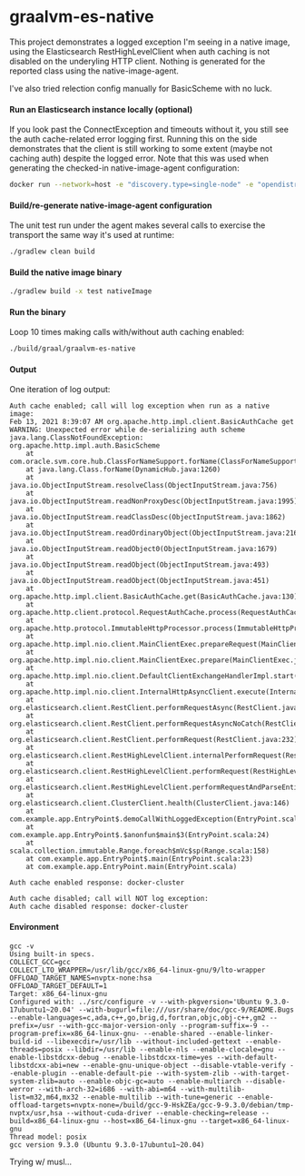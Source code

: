# graalvm-es-native

This project demonstrates a logged exception I'm seeing in a native image, using the Elasticsearch RestHighLevelClient when auth caching is not disabled on the underyling HTTP client. Nothing is generated for the reported class using the native-image-agent.

I've also tried relection config manually for BasicScheme with no luck.

#### Run an Elasticsearch instance locally (optional)
If you look past the ConnectException and timeouts without it, you still see the auth cache-related error logging first. Running this on the side demonstrates that the client is still working to some extent (maybe not caching auth) despite the logged error. Note that this was used when generating the checked-in native-image-agent configuration:
```bash
docker run --network=host -e "discovery.type=single-node" -e "opendistro_security.disabled=true" amazon/opendistro-for-elasticsearch:1.12.0
```

#### Build/re-generate native-image-agent configuration
The unit test run under the agent makes several calls to exercise the transport the same way it's used at runtime:
```bash
./gradlew clean build
```

#### Build the native image binary
```bash
./gradlew build -x test nativeImage
```

#### Run the binary
Loop 10 times making calls with/without auth caching enabled:
```bash
./build/graal/graalvm-es-native
```

#### Output
One iteration of log output:
```
Auth cache enabled; call will log exception when run as a native image: 
Feb 13, 2021 8:39:07 AM org.apache.http.impl.client.BasicAuthCache get
WARNING: Unexpected error while de-serializing auth scheme
java.lang.ClassNotFoundException: org.apache.http.impl.auth.BasicScheme
	at com.oracle.svm.core.hub.ClassForNameSupport.forName(ClassForNameSupport.java:60)
	at java.lang.Class.forName(DynamicHub.java:1260)
	at java.io.ObjectInputStream.resolveClass(ObjectInputStream.java:756)
	at java.io.ObjectInputStream.readNonProxyDesc(ObjectInputStream.java:1995)
	at java.io.ObjectInputStream.readClassDesc(ObjectInputStream.java:1862)
	at java.io.ObjectInputStream.readOrdinaryObject(ObjectInputStream.java:2169)
	at java.io.ObjectInputStream.readObject0(ObjectInputStream.java:1679)
	at java.io.ObjectInputStream.readObject(ObjectInputStream.java:493)
	at java.io.ObjectInputStream.readObject(ObjectInputStream.java:451)
	at org.apache.http.impl.client.BasicAuthCache.get(BasicAuthCache.java:130)
	at org.apache.http.client.protocol.RequestAuthCache.process(RequestAuthCache.java:107)
	at org.apache.http.protocol.ImmutableHttpProcessor.process(ImmutableHttpProcessor.java:133)
	at org.apache.http.impl.nio.client.MainClientExec.prepareRequest(MainClientExec.java:520)
	at org.apache.http.impl.nio.client.MainClientExec.prepare(MainClientExec.java:146)
	at org.apache.http.impl.nio.client.DefaultClientExchangeHandlerImpl.start(DefaultClientExchangeHandlerImpl.java:124)
	at org.apache.http.impl.nio.client.InternalHttpAsyncClient.execute(InternalHttpAsyncClient.java:141)
	at org.elasticsearch.client.RestClient.performRequestAsync(RestClient.java:537)
	at org.elasticsearch.client.RestClient.performRequestAsyncNoCatch(RestClient.java:520)
	at org.elasticsearch.client.RestClient.performRequest(RestClient.java:232)
	at org.elasticsearch.client.RestHighLevelClient.internalPerformRequest(RestHighLevelClient.java:1765)
	at org.elasticsearch.client.RestHighLevelClient.performRequest(RestHighLevelClient.java:1735)
	at org.elasticsearch.client.RestHighLevelClient.performRequestAndParseEntity(RestHighLevelClient.java:1697)
	at org.elasticsearch.client.ClusterClient.health(ClusterClient.java:146)
	at com.example.app.EntryPoint$.demoCallWithLoggedException(EntryPoint.scala:42)
	at com.example.app.EntryPoint$.$anonfun$main$3(EntryPoint.scala:24)
	at scala.collection.immutable.Range.foreach$mVc$sp(Range.scala:158)
	at com.example.app.EntryPoint$.main(EntryPoint.scala:23)
	at com.example.app.EntryPoint.main(EntryPoint.scala)

Auth cache enabled response: docker-cluster

Auth cache disabled; call will NOT log exception: 
Auth cache disabled response: docker-cluster
```

#### Environment
```
gcc -v
Using built-in specs.
COLLECT_GCC=gcc
COLLECT_LTO_WRAPPER=/usr/lib/gcc/x86_64-linux-gnu/9/lto-wrapper
OFFLOAD_TARGET_NAMES=nvptx-none:hsa
OFFLOAD_TARGET_DEFAULT=1
Target: x86_64-linux-gnu
Configured with: ../src/configure -v --with-pkgversion='Ubuntu 9.3.0-17ubuntu1~20.04' --with-bugurl=file:///usr/share/doc/gcc-9/README.Bugs --enable-languages=c,ada,c++,go,brig,d,fortran,objc,obj-c++,gm2 --prefix=/usr --with-gcc-major-version-only --program-suffix=-9 --program-prefix=x86_64-linux-gnu- --enable-shared --enable-linker-build-id --libexecdir=/usr/lib --without-included-gettext --enable-threads=posix --libdir=/usr/lib --enable-nls --enable-clocale=gnu --enable-libstdcxx-debug --enable-libstdcxx-time=yes --with-default-libstdcxx-abi=new --enable-gnu-unique-object --disable-vtable-verify --enable-plugin --enable-default-pie --with-system-zlib --with-target-system-zlib=auto --enable-objc-gc=auto --enable-multiarch --disable-werror --with-arch-32=i686 --with-abi=m64 --with-multilib-list=m32,m64,mx32 --enable-multilib --with-tune=generic --enable-offload-targets=nvptx-none=/build/gcc-9-HskZEa/gcc-9-9.3.0/debian/tmp-nvptx/usr,hsa --without-cuda-driver --enable-checking=release --build=x86_64-linux-gnu --host=x86_64-linux-gnu --target=x86_64-linux-gnu
Thread model: posix
gcc version 9.3.0 (Ubuntu 9.3.0-17ubuntu1~20.04)
```
Trying w/ musl...
